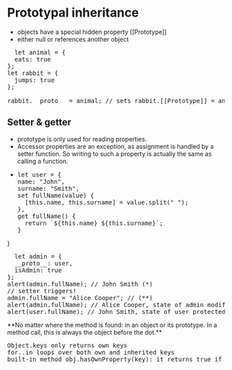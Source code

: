 # Prototypal inheritance
+ objects have a special hidden property [[Prototype]]<br/>
+ either null or references another object<br/>
<pre>
  let animal = {
  eats: true
};
let rabbit = {
  jumps: true
};

rabbit.__proto__ = animal; // sets rabbit.[[Prototype]] = animal
</pre>
## Setter & getter 
+ prototype is only used for reading properties.<br/>
+ Accessor properties are an exception, as assignment is handled by a setter function. So writing to such a property is actually the same as calling a function.
+ <pre>
  let user = {
  name: "John",
  surname: "Smith",
  set fullName(value) {
    [this.name, this.surname] = value.split(" ");
  },
  get fullName() {
    return `${this.name} ${this.surname}`;
  }
}

</pre>
<pre>
  let admin = {
  __proto__: user,
  isAdmin: true
};
alert(admin.fullName); // John Smith (*)
// setter triggers!
admin.fullName = "Alice Cooper"; // (**)
alert(admin.fullName); // Alice Cooper, state of admin modified
alert(user.fullName); // John Smith, state of user protected
</pre>
**No matter where the method is found: in an object or its prototype. In a method call, this is always the object before the dot.**
<pre>
Object.keys only returns own keys
for..in loops over both own and inherited keys
built-in method obj.hasOwnProperty(key): it returns true if obj has its own (not inherited) property named key
</pre>
